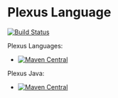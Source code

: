 # Plexus Language
[![Build Status](https://travis-ci.org/codehaus-plexus/plexus-languages.svg?branch=master)](https://travis-ci.org/codehaus-plexus/plexus-languages)

Plexus Languages:

 * [![Maven Central](https://img.shields.io/maven-central/v/org.codehaus.plexus/plexus-languages.svg?label=Maven%20Central)](http://search.maven.org/#search%7Cga%7C1%7Cg%3A%22org.codehaus.plexus%22%20a%3A%22plexus-languages%22)

Plexus Java:

 * [![Maven Central](https://img.shields.io/maven-central/v/org.codehaus.plexus/plexus-java.svg?label=Maven%20Central)](http://search.maven.org/#search%7Cga%7C1%7Cg%3A%22org.codehaus.plexus%22%20a%3A%22plexus-java%22)

